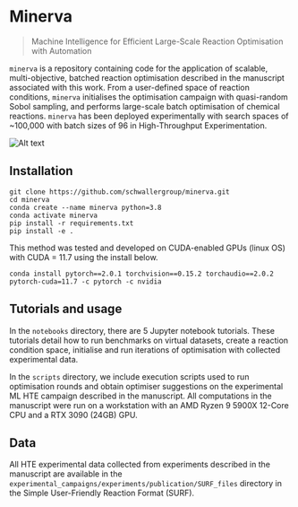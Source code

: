 # Minerva
> Machine Intelligence for Efficient Large-Scale Reaction Optimisation with Automation 

```minerva``` is a repository containing code for the application of scalable, multi-objective, batched reaction optimisation described in the manuscript associated with this work. From a user-defined space of reaction conditions, ```minerva``` initialises the optimisation campaign with quasi-random Sobol sampling, and performs large-scale batch optimisation of chemical reactions. ```minerva``` has been deployed experimentally with search spaces of ~100,000 with batch sizes of 96 in High-Throughput Experimentation.

![Alt text](assets/pipeline_image.png)

## Installation

```
git clone https://github.com/schwallergroup/minerva.git
cd minerva
conda create --name minerva python=3.8
conda activate minerva
pip install -r requirements.txt
pip install -e .
```

This method was tested and developed on CUDA-enabled GPUs (linux OS) with CUDA = 11.7 using the install below. 

```conda install pytorch==2.0.1 torchvision==0.15.2 torchaudio==2.0.2 pytorch-cuda=11.7 -c pytorch -c nvidia```

## Tutorials and usage

In the `notebooks` directory, there are 5 Jupyter notebook tutorials. These tutorials detail how to run benchmarks on virtual datasets, create a reaction condition space, initialise and run iterations of optimisation with collected experimental data. 

In the `scripts` directory, we include execution scripts used to run optimisation rounds and obtain optimiser suggestions on the experimental ML HTE campaign described in the manuscript. All computations in the manuscript were run on a workstation with an AMD Ryzen 9 5900X 12-Core CPU and a RTX 3090 (24GB) GPU.

## Data

All HTE experimental data collected from experiments described in the manuscript are available in the `experimental_campaigns/experiments/publication/SURF_files` directory in the Simple User-Friendly Reaction Format (SURF).



